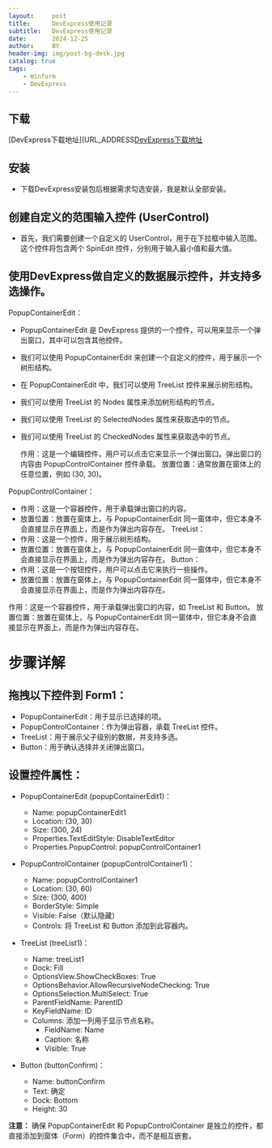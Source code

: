 ```yaml
---
layout:     post
title:      DevExpress使用记录
subtitle:   DevExpress使用记录
date:       2024-12-25
author:     BY
header-img: img/post-bg-desk.jpg
catalog: true
tags:
    - Winform
    - DevExpress
---
```



## 下载

[DevExpress下载地址](URL_ADDRESS[DevExpress下载地址](https://www.devexpress.com/downloads/winforms/)

## 安装
* 下载DevExpress安装包后根据需求勾选安装，我是默认全部安装。

## 创建自定义的范围输入控件 (UserControl)
* 首先，我们需要创建一个自定义的 UserControl，用于在下拉框中输入范围。这个控件将包含两个 SpinEdit 控件，分别用于输入最小值和最大值。

## 使用DevExpress做自定义的数据展示控件，并支持多选操作。

  PopupContainerEdit：
  * PopupContainerEdit 是 DevExpress 提供的一个控件，可以用来显示一个弹出窗口，其中可以包含其他控件。
  * 我们可以使用 PopupContainerEdit 来创建一个自定义的控件，用于展示一个树形结构。
  * 在 PopupContainerEdit 中，我们可以使用 TreeList 控件来展示树形结构。
  * 我们可以使用 TreeList 的 Nodes 属性来添加树形结构的节点。
  * 我们可以使用 TreeList 的 SelectedNodes 属性来获取选中的节点。
  * 我们可以使用 TreeList 的 CheckedNodes 属性来获取选中的节点。
  
    作用：这是一个编辑控件，用户可以点击它来显示一个弹出窗口。弹出窗口的内容由 PopupControlContainer 控件承载。
    放置位置：通常放置在窗体上的任意位置，例如 (30, 30)。

  PopupControlContainer：
  * 作用：这是一个容器控件，用于承载弹出窗口的内容。
  * 放置位置：放置在窗体上，与 PopupContainerEdit 同一窗体中，但它本身不会直接显示在界面上，而是作为弹出内容存在。
  TreeList：
  * 作用：这是一个控件，用于展示树形结构。
  * 放置位置：放置在窗体上，与 PopupContainerEdit 同一窗体中，但它本身不会直接显示在界面上，而是作为弹出内容存在。
  Button：
  * 作用：这是一个按钮控件，用户可以点击它来执行一些操作。
  * 放置位置：放置在窗体上，与 PopupContainerEdit 同一窗体中，但它本身不会直接显示在界面上，而是作为弹出内容存在。

  作用：这是一个容器控件，用于承载弹出窗口的内容，如 TreeList 和 Button。
  放置位置：放置在窗体上，与 PopupContainerEdit 同一窗体中，但它本身不会直接显示在界面上，而是作为弹出内容存在。

# 步骤详解

## 拖拽以下控件到 Form1：

* PopupContainerEdit：用于显示已选择的项。
* PopupControlContainer：作为弹出容器，承载 TreeList 控件。
* TreeList：用于展示父子级别的数据，并支持多选。
* Button：用于确认选择并关闭弹出窗口。

## 设置控件属性：

* PopupContainerEdit (popupContainerEdit1)：

  * Name: popupContainerEdit1
  * Location: (30, 30)
  * Size: (300, 24)
  * Properties.TextEditStyle: DisableTextEditor
  * Properties.PopupControl: popupControlContainer1

* PopupControlContainer (popupControlContainer1)：

  * Name: popupControlContainer1
  * Location: (30, 60)
  * Size: (300, 400)
  * BorderStyle: Simple
  * Visible: False（默认隐藏）
  * Controls: 将 TreeList 和 Button 添加到此容器内。

* TreeList (treeList1)：

  * Name: treeList1
  * Dock: Fill
  * OptionsView.ShowCheckBoxes: True
  * OptionsBehavior.AllowRecursiveNodeChecking: True
  * OptionsSelection.MultiSelect: True
  * ParentFieldName: ParentID
  * KeyFieldName: ID
  * Columns: 添加一列用于显示节点名称。
    * FieldName: Name
    * Caption: 名称
    * Visible: True

* Button (buttonConfirm)：

  * Name: buttonConfirm
  * Text: 确定
  * Dock: Bottom
  * Height: 30

**注意：** 确保 PopupContainerEdit 和 PopupControlContainer 是独立的控件，都直接添加到窗体（Form）的控件集合中，而不是相互嵌套。